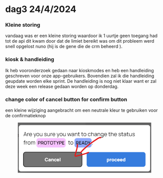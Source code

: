 # dag3 24/4/2024

### Kleine storing&#x20;

vandaag was er een kleine storing waardoor ik 1 uurtje geen toegang had tot de api dit kwam door dat de limiet bereikt was om dit probleem werd snell opgelost nuno (hij is de gene die de crm beheerd ).



### kiosk & handleiding&#x20;

Ik heb vooronderzoek gedaan naar kioskmodes en heb een handleiding geschreven voor onze app-gebruikers. Bovendien zal ik die handleiding geupdate worden elke sprint. De handleiding is nog niet klaar want er zal deze week een release gedaan worden op donderdag.

### change color of cancel button for confirm button

een kleine wijziging aangebracht om een neutrale kleur te gebruiken voor de confirmatieknop

<figure><img src="../.gitbook/assets/image (2) (1).png" alt=""><figcaption></figcaption></figure>

